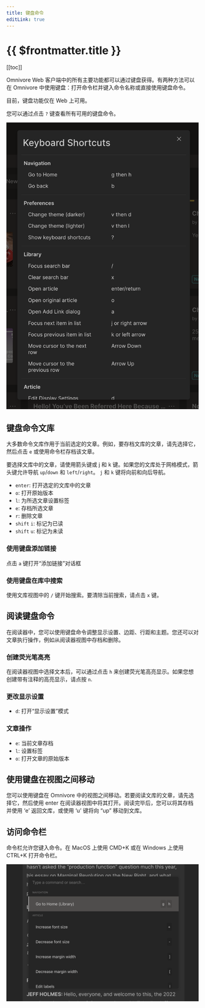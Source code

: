```yaml
---
title: 键盘命令
editLink: true
---
```


# {{ $frontmatter.title }}

[[toc]]

Omnivore Web 客户端中的所有主要功能都可以通过键盘获得。有两种方法可以在 Omnivore 中使用键盘：打开命令栏并键入命令名称或直接使用键盘命令。

目前，键盘功能仅在 Web 上可用。

您可以通过点击 `?` 键查看所有可用的键盘命令。

![List of keyboard commands](../../using/images/web-keyboard-commands.png)

## 键盘命令文库

大多数命令文库作用于当前选定的文章。例如，要存档文库的文章，请先选择它，然后点击 `e` 或使用命令栏存档该文章。

要选择文库中的文章，请使用箭头键或 j 和 k 键。如果您的文库处于网格模式，箭头键允许导航 `up`/`down` 和 `left`/`right`。 `j` 和 `k` 键将向前和向后导航。

- `enter`: 打开选定的文库中的文章
- `o`: 打开原始版本
- `l`: 为所选文章设置标签
- `e`: 存档所选文章
- `r`: 删除文章
- `shift` `i`: 标记为已读
- `shift` `u`: 标记为未读

### 使用键盘添加链接

点击 `a` 键打开“添加链接”对话框

### 使用键盘在库中搜索

使用文库视图中的 `/` 键开始搜索。要清除当前搜索，请点击 `x` 键。

## 阅读键盘命令

在阅读器中，您可以使用键盘命令调整显示设置、边距、行距和主题。您还可以对文章执行操作，例如从阅读器视图中存档和删除。

### 创建荧光笔高亮

在阅读器视图中选择文本后，可以通过点击 `h` 来创建荧光笔高亮显示。如果您想创建带有注释的高亮显示，请点按 `n`.

### 更改显示设置

- `d`: 打开“显示设置”模式

### 文章操作

- `e`: 当前文章存档
- `l`: 设置标签
- `o`: 打开文章的原始版本

## 使用键盘在视图之间移动

您可以使用键盘在 Omnivore 中的视图之间移动。若要阅读文库的文章，请先选择它，然后使用 enter 在阅读器视图中将其打开。阅读完毕后，您可以将其存档并使用 ‘e’ 返回文库，或使用 ‘u’ 键将向 “up” 移动到文库。

## 访问命令栏

命令栏允许您键入命令。在 MacOS 上使用 CMD+K 或在 Windows 上使用 CTRL+K 打开命令栏。

![Command Bar](../../using/images/web-command-bar.png)
